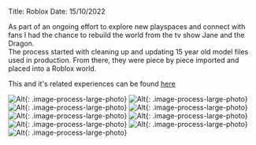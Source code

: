 Title: Roblox
Date: 15/10/2022

As part of an ongoing effort to explore new playspaces and connect with fans I had the chance to
rebuild the world from the tv show Jane and the Dragon.  
The process started with cleaning up and updating 15 year old model files used in production. 
From there, they were piece by piece imported and placed into a Roblox world. 

This and it's related experiences can be found [here](https://www.roblox.com/games/10300478736)

![Alt]({static}/images/d/JATD_Roblox_1.png){: .image-process-large-photo}
![Alt]({static}/images/d/JATD_Roblox_7.png){: .image-process-large-photo}
![Alt]({static}/images/d/JATD_Roblox_9.png){: .image-process-large-photo}
![Alt]({static}/images/d/JATD_Roblox_8.png){: .image-process-large-photo}
![Alt]({static}/images/d/JATD_Roblox_6.png){: .image-process-large-photo}
![Alt]({static}/images/d/JATD_Roblox_2.png){: .image-process-large-photo}
![Alt]({static}/images/d/JATD_Roblox_3.png){: .image-process-large-photo}
![Alt]({static}/images/d/JATD_Roblox_4.png){: .image-process-large-photo}
![Alt]({static}/images/d/JATD_Roblox_5.png){: .image-process-large-photo}

